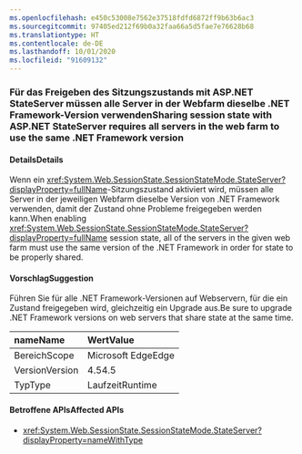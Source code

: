 ```yaml
---
ms.openlocfilehash: e450c53008e7562e37518fdfd6872ff9b63b6ac3
ms.sourcegitcommit: 97405ed212f69b0a32faa66a5d5fae7e76628b68
ms.translationtype: HT
ms.contentlocale: de-DE
ms.lasthandoff: 10/01/2020
ms.locfileid: "91609132"
---
```

### <a name="sharing-session-state-with-aspnet-stateserver-requires-all-servers-in-the-web-farm-to-use-the-same-net-framework-version"></a><span data-ttu-id="a0fb2-101">Für das Freigeben des Sitzungszustands mit ASP.NET StateServer müssen alle Server in der Webfarm dieselbe .NET Framework-Version verwenden</span><span class="sxs-lookup"><span data-stu-id="a0fb2-101">Sharing session state with ASP.NET StateServer requires all servers in the web farm to use the same .NET Framework version</span></span>

#### <a name="details"></a><span data-ttu-id="a0fb2-102">Details</span><span class="sxs-lookup"><span data-stu-id="a0fb2-102">Details</span></span>

<span data-ttu-id="a0fb2-103">Wenn ein <xref:System.Web.SessionState.SessionStateMode.StateServer?displayProperty=fullName>-Sitzungszustand aktiviert wird, müssen alle Server in der jeweiligen Webfarm dieselbe Version von .NET Framework verwenden, damit der Zustand ohne Probleme freigegeben werden kann.</span><span class="sxs-lookup"><span data-stu-id="a0fb2-103">When enabling <xref:System.Web.SessionState.SessionStateMode.StateServer?displayProperty=fullName> session state, all of the servers in the given web farm must use the same version of the .NET Framework in order for state to be properly shared.</span></span>

#### <a name="suggestion"></a><span data-ttu-id="a0fb2-104">Vorschlag</span><span class="sxs-lookup"><span data-stu-id="a0fb2-104">Suggestion</span></span>

<span data-ttu-id="a0fb2-105">Führen Sie für alle .NET Framework-Versionen auf Webservern, für die ein Zustand freigegeben wird, gleichzeitig ein Upgrade aus.</span><span class="sxs-lookup"><span data-stu-id="a0fb2-105">Be sure to upgrade .NET Framework versions on web servers that share state at the same time.</span></span>

| <span data-ttu-id="a0fb2-106">name</span><span class="sxs-lookup"><span data-stu-id="a0fb2-106">Name</span></span>    | <span data-ttu-id="a0fb2-107">Wert</span><span class="sxs-lookup"><span data-stu-id="a0fb2-107">Value</span></span>       |
|:--------|:------------|
| <span data-ttu-id="a0fb2-108">Bereich</span><span class="sxs-lookup"><span data-stu-id="a0fb2-108">Scope</span></span>   |<span data-ttu-id="a0fb2-109">Microsoft Edge</span><span class="sxs-lookup"><span data-stu-id="a0fb2-109">Edge</span></span>|
|<span data-ttu-id="a0fb2-110">Version</span><span class="sxs-lookup"><span data-stu-id="a0fb2-110">Version</span></span>|<span data-ttu-id="a0fb2-111">4.5</span><span class="sxs-lookup"><span data-stu-id="a0fb2-111">4.5</span></span>|
|<span data-ttu-id="a0fb2-112">Typ</span><span class="sxs-lookup"><span data-stu-id="a0fb2-112">Type</span></span>|<span data-ttu-id="a0fb2-113">Laufzeit</span><span class="sxs-lookup"><span data-stu-id="a0fb2-113">Runtime</span></span>

#### <a name="affected-apis"></a><span data-ttu-id="a0fb2-114">Betroffene APIs</span><span class="sxs-lookup"><span data-stu-id="a0fb2-114">Affected APIs</span></span>

- <xref:System.Web.SessionState.SessionStateMode.StateServer?displayProperty=nameWithType>

<!--

#### Affected APIs

- `F:System.Web.SessionState.SessionStateMode.StateServer`

-->
